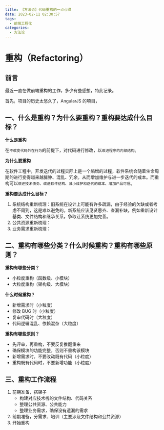 ```yaml
---
title: 【方法论】代码重构的一点心得
date: 2023-02-11 02:30:57
tags:
  - 前端工程化
categories:
  - 方法论
---
```

# 重构（Refactoring）

## 前言

最近一直在做前端重构的工作，多少有些感想，特此记录。

首先，项目的历史太悠久了，AngularJS 的项目，

## 一、什么是重构？为什么要重构？重构要达成什么目标？

**什么是重构**

在`不改变代码外在行为`的前提下，对代码进行修改，以`改进程序的内部结构`。

**为什么要重构**

在软件工程中，开发迭代的过程实际上是一个熵增的过程，软件系统会随着生命周期的进行变得越来越臃肿、混乱、冗余，从而增加维护与进一步迭代的成本。而重构可以`偿还技术债务、改进软件结构、减小维护和迭代的成本、增加产品可信`。

**重构要达成什么目标？**

1. 系统结构重新梳理：旧系统在设计上可能有许多疏漏，由于经验的欠缺或者考虑不周到，这是难以避免的。新系统应该见贤思齐、查漏补缺，例如重新设计基类、文件结构和继承关系，争取让系统更加完善。
2. 公共资源重新梳理：
3. 业务需求重新梳理：

## 二、重构有哪些分类？什么时候重构？重构有哪些原则？
**重构有哪些分类？**

- 小粒度重构（函数级、小模块）
- 大粒度重构（架构级、大模块）

**什么时候重构？**

- 新增需求时（小粒度）
- 修改 BUG 时（小粒度）
- 复审代码时（大粒度）
- 代码逻辑混乱、依赖混杂（大粒度）

**重构有哪些原则？**

- 先评审，再重构，不要反复推翻重来
- 确保模块的功能完整，否则不重构该模块
- 新增需求时，不要改动既有代码（小粒度）
- 重构既有代码时，不要新增功能（小粒度）

## 三、重构工作流程
1. 前期准备，搭架子
   - 构建对应技术栈的文件结构、代码关系
   - 整理公共资源、公共能力
   - 整理业务需求，确保没有遗漏的需求
2. 前期准备，分需求、培训（主要涉及文件结构和公共资源）
3. 开始重构 
 
